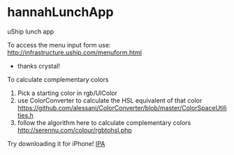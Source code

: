 hannahLunchApp
==============

uShip lunch app


To access the menu input form use:
http://infrastructure.uship.com/menuform.html
- thanks crystal!


To calculate complementary colors
1) Pick a starting color in rgb/UIColor
2) use ColorConverter to calculate the HSL equivalent of that color 
	https://github.com/alessani/ColorConverter/blob/master/ColorSpaceUtilities.h
3) follow the algorithm here to calculate complementary colors
	http://serennu.com/colour/rgbtohsl.php
	
	
	
Try downloading it for iPhone!
<a href="itms-services://?action=download-manifest&url=itms-services://?action=download-manifest&url=https://raw.github.com/Headlessdonkey/hannahLunchApp/master/HannahLunchApp.ipa" id="text">IPA</a>
